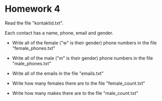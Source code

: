 # Homework 4

Read the file "kontaktid.txt".

Each contact has a name, phone, email and gender.

* Write all of the female ("w" is their gender) phone numbers in the file
"female_phones.txt"

* Write all of the male ("m" is their gender) phone numbers in the file
"male_phones.txt"

* Write all of the emails in the file "emails.txt"

* Write how many females there are to the file "female_count.txt"

* Write how many makes there are to the file "male_count.txt"